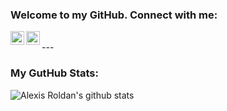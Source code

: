 ### Welcome to my GitHub. Connect with me:

[<img align="left" alt="roldan_al | Twitter" width="22px" src="https://cdn.jsdelivr.net/npm/simple-icons@v3/icons/twitter.svg" />][twitter]
[<img align="left" alt="alexis-roldan-ds | LinkedIn" width="22px" src="https://cdn.jsdelivr.net/npm/simple-icons@v3/icons/linkedin.svg" />][linkedin]

<br />
---

### My GutHub Stats:

![Alexis Roldan's github stats](https://github-readme-stats.vercel.app/api?username=roldanalex&show_icons=true&count_private=true&hide_border=true)


[twitter]: https://twitter.com/roldan_al
[linkedin]: https://linkedin.com/in/alexis-roldan-ds